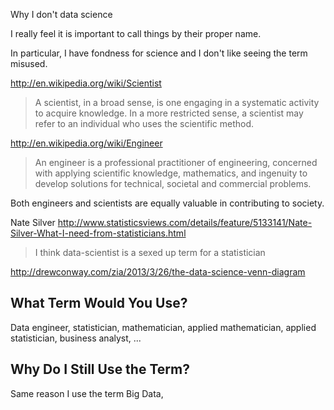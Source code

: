 Why I don't data science

I really feel it is important to call things by their proper name.  

In particular, I have fondness for science and I don't like seeing the term 
misused.  



http://en.wikipedia.org/wiki/Scientist

> A scientist, in a broad sense, is one engaging in a systematic activity to acquire 
> knowledge. In a more restricted sense, a scientist may refer to an 
> individual who uses the scientific method.

http://en.wikipedia.org/wiki/Engineer

> An engineer is a professional practitioner of engineering, concerned with applying scientific knowledge, 
> mathematics, and ingenuity to develop solutions for technical, societal and commercial problems. 

Both engineers and scientists are equally valuable in contributing to society.  

Nate Silver http://www.statisticsviews.com/details/feature/5133141/Nate-Silver-What-I-need-from-statisticians.html

> I think data-scientist is a sexed up term for a statistician

http://drewconway.com/zia/2013/3/26/the-data-science-venn-diagram



## What Term Would You Use?
Data engineer, statistician, mathematician, applied mathematician, applied statistician, 
business analyst, ...


## Why Do I Still Use the Term?
Same reason I use the term Big Data, 

